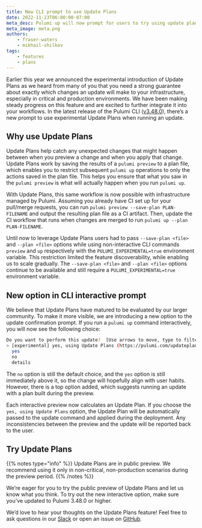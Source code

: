 ```yaml
---
title: New CLI prompt to use Update Plans
date: 2022-11-23T06:00:00-07:00
meta_desc: Pulumi up will now prompt for users to try using update plans.
meta_image: meta.png
authors:
    - fraser-waters
    - mikhail-shilkov
tags:
    - features
    - plans
---
```


Earlier this year we announced the experimental introduction of Update Plans as we heard from many of you that you need a strong guarantee about exactly which changes an update will make to your infrastructure, especially in critical and production environments. We have been making steady progress on this feature and are excited to further integrate it into your workflows. In the latest release of the Pulumi CLI ([v3.48.0](https://github.com/pulumi/pulumi/releases/tag/v3.48.0)), there’s a new prompt to use experimental Update Plans when running an update.

## Why use Update Plans

Update Plans help catch any unexpected changes that might happen between when you preview a change and when you apply that change. Update Plans work by saving the results of a `pulumi preview` to a plan file, which enables you to restrict subsequent `pulumi up` operations to only the actions saved in the plan file. ​​This helps you ensure that what you saw in the `pulumi preview` is what will actually happen when you run `pulumi up`.

With Update Plans, this same workflow is now possible with infrastructure managed by Pulumi. Assuming you already have CI set up for your pull/merge requests, you can run `pulumi preview --save-plan PLAN-FILENAME` and output the resulting plan file as a CI artifact. Then, update the CI workflow that runs when changes are merged to run `pulumi up --plan PLAN-FILENAME`.

Until now to leverage Update Plans users had to pass `--save-plan <file>` and `--plan <file>` options while using non-interactive CLI commands `preview` and `up` respectively with the `PULUMI_EXPERIMENTAL=true` environment variable. This restriction limited the feature discoverability, while enabling us to scale gradually. The `--save-plan <file>` and `--plan <file>` options continue to be available and still require a `PULUMI_EXPERIMENTAL=true` environment variable.

## New option in CLI interactive prompt

We believe that Update Plans have matured to be evaluated by our larger community. To make it more visible, we are introducing a new option to the update confirmation prompt. If you run a `pulumi up` command interactively, you will now see the following choice:

```bash
Do you want to perform this update?  [Use arrows to move, type to filter]
> [experimental] yes, using Update Plans (https://pulumi.com/updateplans)
  yes
  no
  details
```

The `no` option is still the default choice, and the `yes` option is still immediately above it, so the change will hopefully align with user habits. However, there is a top option added, which suggests running an update with a plan built during the preview.

Each interactive preview now calculates an Update Plan. If you choose the `yes, using Update Plans` option, the Update Plan will be automatically passed to the update command and applied during the deployment. Any inconsistencies between the preview and the update will be reported back to the user.

## Try Update Plans

{{% notes type="info" %}}
Update Plans are in public preview. We recommend using it only in non-critical, non-production scenarios during the preview period.
{{% /notes %}}

We’re eager for you to try the public preview of Update Plans and let us know what you think. To try out the new interactive option, make sure you’ve updated to Pulumi 3.48.0 or higher.

We’d love to hear your thoughts on the Update Plans feature! Feel free to ask questions in our [Slack](https://slack.pulumi.com/) or open an issue on [GitHub](https://github.com/pulumi/pulumi).
